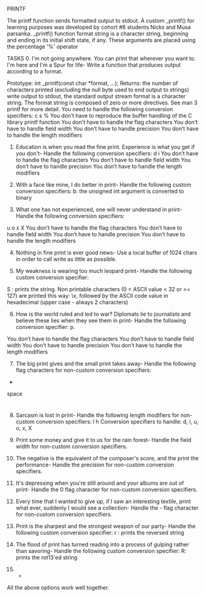 PRINTF

The printf function sends formatted output to stdout. A custom _printf() for learning purposes was developed by cohort #8 students Nicks and Musa parsanka. _printf() function format string is a character string, beginning and ending in its initial shift state, if any. These arguments are placed using the percentage '%' operator

TASKS
0. I'm not going anywhere. You can print that wherever you want to. I'm here and I'm a Spur for life-
Write a function that produces output according to a format.

Prototype: int _printf(const char *format, ...);
Returns: the number of characters printed (excluding the null byte used to end output to strings)
write output to stdout, the standard output stream
format is a character string. The format string is composed of zero or more directives. See man 3 printf for more detail. You need to handle the following conversion specifiers:
c
s
%
You don’t have to reproduce the buffer handling of the C library printf function
You don’t have to handle the flag characters
You don’t have to handle field width
You don’t have to handle precision
You don’t have to handle the length modifiers

1. Education is when you read the fine print. Experience is what you get if you don't-
Handle the following conversion specifiers:
d
i
You don’t have to handle the flag characters
You don’t have to handle field width
You don’t have to handle precision
You don’t have to handle the length modifiers

2. With a face like mine, I do better in print-
Handle the following custom conversion specifiers:
b: the unsigned int argument is converted to binary

3. What one has not experienced, one will never understand in print-
Handle the following conversion specifiers:

u
o
x
X
You don’t have to handle the flag characters
You don’t have to handle field width
You don’t have to handle precision
You don’t have to handle the length modifiers

4. Nothing in fine print is ever good news-
Use a local buffer of 1024 chars in order to call write as little as possible.

5. My weakness is wearing too much leopard print-
Handle the following custom conversion specifier:

S : prints the string.
Non printable characters (0 < ASCII value < 32 or >= 127) are printed this way: \x, followed by the ASCII code value in hexadecimal (upper case - always 2 characters)

6. How is the world ruled and led to war? Diplomats lie to journalists and believe these lies when they see them in print-
Handle the following conversion specifier: p.

You don’t have to handle the flag characters
You don’t have to handle field width
You don’t have to handle precision
You don’t have to handle the length modifiers

7. The big print gives and the small print takes away-
Handle the following flag characters for non-custom conversion specifiers:
+
space
#

8. Sarcasm is lost in print-
Handle the following length modifiers for non-custom conversion specifiers:
l
h
Conversion specifiers to handle: d, i, u, o, x, X

9. Print some money and give it to us for the rain forest-
Handle the field width for non-custom conversion specifiers.

10. The negative is the equivalent of the composer's score, and the print the performance-
Handle the precision for non-custom conversion specifiers.

11. It's depressing when you're still around and your albums are out of print-
Handle the 0 flag character for non-custom conversion specifiers.

12. Every time that I wanted to give up, if I saw an interesting textile, print what ever, suddenly I would see a collection-
Handle the - flag character for non-custom conversion specifiers.

13. Print is the sharpest and the strongest weapon of our party-
Handle the following custom conversion specifier:
r : prints the reversed string

14. The flood of print has turned reading into a process of gulping rather than savoring-
Handle the following custom conversion specifier:
R: prints the rot13'ed string

15. *
All the above options work well together.
